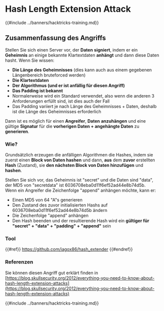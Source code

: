 # Hash Length Extension Attack

{{#include ../banners/hacktricks-training.md}}

## Zusammenfassung des Angriffs

Stellen Sie sich einen Server vor, der **Daten** **signiert**, indem er ein **Geheimnis** an einige bekannte Klartextdaten **anhängt** und dann diese Daten hasht. Wenn Sie wissen:

- **Die Länge des Geheimnisses** (dies kann auch aus einem gegebenen Längenbereich bruteforced werden)
- **Die Klartextdaten**
- **Der Algorithmus (und er ist anfällig für diesen Angriff)**
- **Das Padding ist bekannt**
- Normalerweise wird ein Standard verwendet, also wenn die anderen 3 Anforderungen erfüllt sind, ist dies auch der Fall
- Das Padding variiert je nach Länge des Geheimnisses + Daten, deshalb ist die Länge des Geheimnisses erforderlich

Dann ist es möglich für einen **Angreifer**, **Daten** **anzuhängen** und eine gültige **Signatur** für die **vorherigen Daten + angehängte Daten** zu **generieren**.

### Wie?

Grundsätzlich erzeugen die anfälligen Algorithmen die Hashes, indem sie zuerst einen **Block von Daten hashen** und dann, **aus** dem **zuvor** erstellten **Hash** (Zustand), sie **den nächsten Block von Daten hinzufügen** und **hashen**.

Stellen Sie sich vor, das Geheimnis ist "secret" und die Daten sind "data", der MD5 von "secretdata" ist 6036708eba0d11f6ef52ad44e8b74d5b.\
Wenn ein Angreifer die Zeichenfolge "append" anhängen möchte, kann er:

- Einen MD5 von 64 "A"s generieren
- Den Zustand des zuvor initialisierten Hashs auf 6036708eba0d11f6ef52ad44e8b74d5b ändern
- Die Zeichenfolge "append" anhängen
- Den Hash beenden und der resultierende Hash wird ein **gültiger für "secret" + "data" + "padding" + "append"** sein

### **Tool**

{{#ref}}
https://github.com/iagox86/hash_extender
{{#endref}}

### Referenzen

Sie können diesen Angriff gut erklärt finden in [https://blog.skullsecurity.org/2012/everything-you-need-to-know-about-hash-length-extension-attacks](https://blog.skullsecurity.org/2012/everything-you-need-to-know-about-hash-length-extension-attacks)

{{#include ../banners/hacktricks-training.md}}
